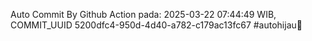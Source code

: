 Auto Commit By Github Action pada: 2025-03-22 07:44:49 WIB, COMMIT_UUID 5200dfc4-950d-4d40-a782-c179ac13fc67 #autohijau🗿
